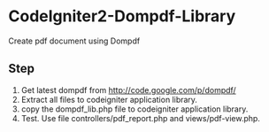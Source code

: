 CodeIgniter2-Dompdf-Library
===========================

Create pdf document using Dompdf

Step
-------------------------------------
1. Get latest dompdf from http://code.google.com/p/dompdf/
2. Extract all files to codeigniter application library.
3. copy the dompdf_lib.php file to codeigniter application library.
4. Test. Use file controllers/pdf_report.php and views/pdf-view.php.

